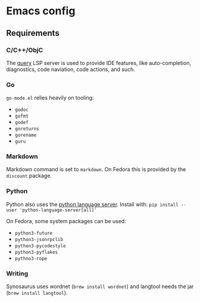 # Emacs config

## Requirements

### C/C++/ObjC
The [query][query] LSP server is used to provide IDE features, like
auto-completion, diagnostics, code naviation, code actions, and
such.

### Go
`go-mode.el` relies heavily on tooling:

+ `godoc`
+ `gofmt`
+ `godef`
+ `goreturns`
+ `gorename`
+ `guru`

### Markdown
Markdown command is set to `markdown`. On Fedora this is provided by the
`discount` package.

### Python
Python also uses the [python language server][pyls]. Install with:
`pip install --user 'python-language-server[all]'`

On Fedora, some system packages can be used:
+ `python3-future`
+ `python3-jsonrpclib`
+ `python3-pycodestyle`
+ `python3-pyflakes`
+ `pythno3-rope`

### Writing
Synosaurus uses wordnet (`brew install wordnet`) and langtool needs the jar (`brew install langtool`).

[query]: https://github.com/cquery-project/cquery
[pyls]: https://github.com/palantir/python-language-server
